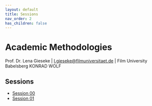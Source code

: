 ```yaml
---
layout: default
title: Sessions
nav_order: 2
has_children: false
---
```


# Academic Methodologies

Prof. Dr. Lena Gieseke \| l.gieseke@filmuniversitaet.de \| Film University Babelsberg KONRAD WOLF

## Sessions

* [Session 00](00_paper)
* [Session 01](01_research_reasoning/README.md)

  

<!-- 
* [Session 02](02_hci/README.md)
* [Session 03](03_experiments/README.md)
* [Session 04](04_statistics/README.md)
* [Session 05](05_qualitativeresearch/README.md)
* [Session 06](06_literature/README.md)
* [Session 07](07_writing/README.md)
* [Session 08](08_publishing/README.md)
* [Session 09](09_paper/README.md) 



* 
* -->
